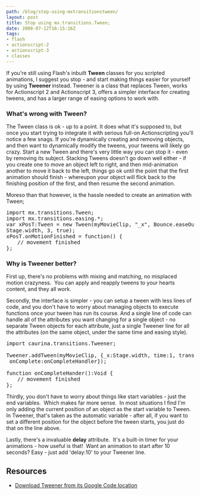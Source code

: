 ```yaml
---
path: /blog/stop-using-mxtransitionstween/
layout: post
title: Stop using mx.transitions.Tween;
date: 2008-07-12T16:15:16Z
tags:
- flash
- actionscript-2
- actionscript-3
- classes
---
```


If you're still using Flash's inbuilt <strong>Tween </strong>classes for you scripted animations, I suggest you stop - and start making things easier for yourself by using <strong>Tweener </strong>instead. Tweener is a class that replaces Tween, works for Actionscript 2 and Actionscript 3, offers a simpler interface for creating tweens, and has a larger range of easing options to work with.
<h3><strong>What's wrong with Tween?</strong></h3>
The Tween class is ok - up to a point. It does what it's supposed to, but once you start trying to integrate it with serious full-on Actionscripting you'll notice a few snags.  If you're dynamically creating and removing objects, and then want to dynamically modify the tweens, your tweens will likely go crazy.  Start a new Tween and there's very little way you can stop it - even by removing its subject. Stacking Tweens doesn't go down well either - if you create one to move an object left to right, and then mid-animation another to move it back to the left, things go ok until the point that the first animation should finish - whereupon your object will flick back to the finishing position of the first, and then resume the second animation.

Moreso than that however, is the hassle needed to create an animation with Tween;
<pre><span>import mx.transitions.Tween;</span>
<span>import mx.transitions.easing.*;</span>
<span>var xPosT:Tween = new Tween(myMovieClip, "_x", Bounce.easeOut, 0,
Stage.width, 3, true);</span>
<span>xPosT.onMotionFinished = function() {</span>
<span style="padding-left: 30px;">// movement finished</span>
<span>};</span></pre>
<h3><strong>Why is Tweener better?</strong></h3>
First up, there's no problems with mixing and matching, no misplaced motion crazyness.  You can apply and reapply tweens to your hearts content, and they all work.

Secondly, the interface is simpler - you can setup a tween with less lines of code, and you don't have to worry about managing objects to execute functions once your tween has run its course. And a single line of code can handle all of the attributes you want changing for a single object - no separate Tween objects for each attribute, just a single Tweener line for all the attributes (on the same object, under the same time and easing style).
<pre>import caurina.transitions.Tweener;

Tweener.addTween(myMovieClip, {_x:Stage.width, time:1, transition:"linear",
 onComplete:onCompleteHandler});

function onCompleteHander():Void {
<span style="padding-left: 30px;">// movement finished</span>
};</pre>
Thirdly, you don't have to worry about things like start variables - just the end variables.  Which makes far more sense.  In most situations I find I'm only adding the current position of an object as the start variable to Tween.  In Tweener, that's taken as the automatic variable - after all, if you want to set a different position for the object before the tween starts, you just do that on the line above.

Lastly, there's a invaluable <strong>delay</strong> attribute.  It's a built-in timer for your animations - how useful is that!  Want an animation to start after 10 seconds? Easy - just add 'delay:10' to your Tweener line.
<h2>Resources</h2>
<ul>
	<li><a href="http://code.google.com/p/tweener/" target="_blank">Download Tweener from its Google Code location</a></li>
</ul>